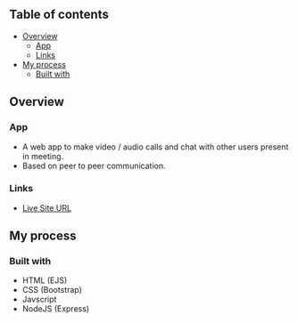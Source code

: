 ## Table of contents

- [Overview](#overview)
  - [App](#app)
  - [Links](#links)
- [My process](#my-process)
  - [Built with](#built-with)


## Overview

### App

- A web app to make video / audio calls and chat with other users present in meeting. 
- Based on peer to peer communication.

### Links

- [Live Site URL](https://video-conferencee.herokuapp.com/)

## My process

### Built with

- HTML (EJS)
- CSS (Bootstrap)
- Javscript
- NodeJS (Express)